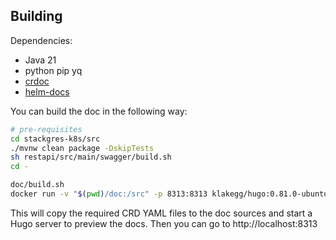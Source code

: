 ## Building

Dependencies:

- Java 21
- python pip yq
- [crdoc](https://github.com/fybrik/crdoc)
- [helm-docs](https://github.com/norwoodj/helm-docs)

You can build the doc in the following way:

```bash
# pre-requisites
cd stackgres-k8s/src
./mvnw clean package -DskipTests
sh restapi/src/main/swagger/build.sh
cd -

doc/build.sh
docker run -v "$(pwd)/doc:/src" -p 8313:8313 klakegg/hugo:0.81.0-ubuntu server --bind 0.0.0.0 --port 8313
```

This will copy the required CRD YAML files to the doc sources and start a Hugo server to preview the docs.
Then you can go to http://localhost:8313
